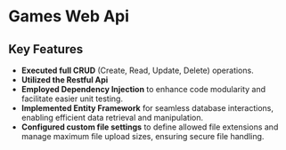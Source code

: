 # Games Web Api

## Key Features
- **Executed full CRUD** (Create, Read, Update, Delete) operations.
- **Utilized the Restful Api**
- **Employed Dependency Injection** to enhance code modularity and facilitate easier unit testing.
- **Implemented Entity Framework** for seamless database interactions, enabling efficient data retrieval and manipulation.
- **Configured custom file settings** to define allowed file extensions and manage maximum file upload sizes, ensuring secure file handling.
